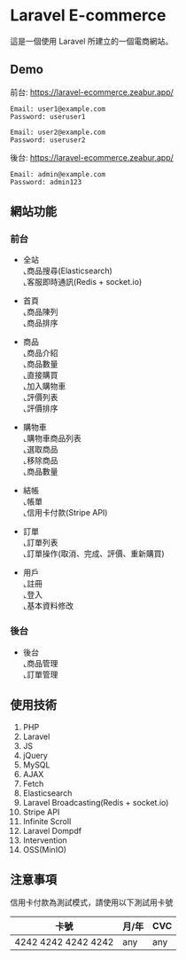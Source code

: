 # Laravel E-commerce

這是一個使用 Laravel 所建立的一個電商網站。

## Demo

前台: https://laravel-ecommerce.zeabur.app/
```
Email: user1@example.com
Password: useruser1
```
```
Email: user2@example.com
Password: useruser2
```

後台: https://laravel-ecommerce.zeabur.app/

```
Email: admin@example.com
Password: admin123
```

## 網站功能

### 前台

* 全站<BR>
⌞商品搜尋(Elasticsearch)<BR>
⌞客服即時通訊(Redis + socket.io)<BR>

* 首頁<BR>
⌞商品陳列<BR>
⌞商品排序<BR>

* 商品<BR>
⌞商品介紹<BR>
⌞商品數量<BR>
⌞直接購買<BR>
⌞加入購物車<BR>
⌞評價列表<BR>
⌞評價排序<BR>

* 購物車<BR>
⌞購物車商品列表<BR>
⌞選取商品<BR>
⌞移除商品<BR>
⌞商品數量<BR>

* 結帳<BR>
⌞帳單<BR>
⌞信用卡付款(Stripe API)<BR>

* 訂單<BR>
⌞訂單列表<BR>
⌞訂單操作(取消、完成、評價、重新購買)<BR>

* 用戶<BR>
⌞註冊<BR>
⌞登入<BR>
⌞基本資料修改<BR>

### 後台

* 後台<BR>
⌞商品管理<BR>
⌞訂單管理<BR>

## 使用技術

1. PHP
2. Laravel
3. JS
4. jQuery
5. MySQL
6. AJAX
7. Fetch 
8. Elasticsearch
9. Laravel Broadcasting(Redis + socket.io)
10. Stripe API
11. Infinite Scroll
12. Laravel Dompdf
13. Intervention 
14. OSS(MinIO)

## 注意事項

信用卡付款為測試模式，請使用以下測試用卡號

| 卡號 | 月/年 | CVC  |
| -------- | -------- | -------- |
| 4242 4242 4242 4242 | any | any |